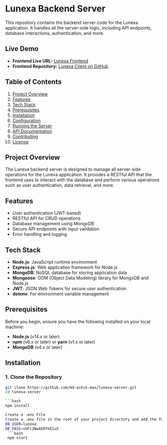 # Lunexa Backend Server

This repository contains the backend server code for the Lunexa application. It handles all the server-side logic, including API endpoints, database interactions, authentication, and more.

## Live Demo

- **Frontend Live URL:** [Lunexa Frontend](https://lunexa-af8cf.web.app)
- **Frontend Repository:** [Lunexa Client on GitHub](https://github.com/md-ashik-max/lunexa-client)

## Table of Contents

1. [Project Overview](#project-overview)
2. [Features](#features)
3. [Tech Stack](#tech-stack)
4. [Prerequisites](#prerequisites)
5. [Installation](#installation)
6. [Configuration](#configuration)
7. [Running the Server](#running-the-server)
8. [API Documentation](#api-documentation)
9. [Contributing](#contributing)
10. [License](#license)

## Project Overview

The Lunexa backend server is designed to manage all server-side operations for the Lunexa application. It provides a RESTful API that the frontend uses to interact with the database and perform various operations such as user authentication, data retrieval, and more.

## Features

- User authentication (JWT-based)
- RESTful API for CRUD operations
- Database management using MongoDB
- Secure API endpoints with input validation
- Error handling and logging

## Tech Stack

- **Node.js**: JavaScript runtime environment
- **Express.js**: Web application framework for Node.js
- **MongoDB**: NoSQL database for storing application data
- **Mongoose**: ODM (Object Data Modeling) library for MongoDB and Node.js
- **JWT**: JSON Web Tokens for secure user authentication
- **dotenv**: For environment variable management

## Prerequisites

Before you begin, ensure you have the following installed on your local machine:

- **Node.js** (v14.x or later)
- **npm** (v6.x or later) or **yarn** (v1.x or later)
- **MongoDB** (v4.x or later)

## Installation

### 1. Clone the Repository

```bash
git clone https://github.com/md-ashik-max/lunexa-server.git
cd lunexa-server

```bash
npm install

Create a .env File
Create a .env file in the root of your project directory and add the following environment variables:
DB_USER=lunexa
DB_PASS=vOFcZWwASRYkE1u5
 ```bash
 npm start